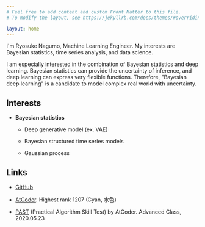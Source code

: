 ```yaml
---
# Feel free to add content and custom Front Matter to this file.
# To modify the layout, see https://jekyllrb.com/docs/themes/#overriding-theme-defaults

layout: home
---
```


I'm Ryosuke Nagumo, Machine Learning Engineer. My interests are Bayesian statistics, time series analysis, and data science.

I am especially interested in the combination of Bayesian statistics and deep learning. Bayesian statistics can provide the uncertainty of inference, and deep learning can express very flexible functions. Therefore, "Bayesian deep learning" is a candidate to model complex real world with uncertainty.

## Interests

* **Bayesian statistics**

  * Deep generative model (ex. VAE)
  
  * Bayesian structured time series models

  * Gaussian process

## Links

* [GitHub](https://github.com/rnagumo)

* [AtCoder](https://atcoder.jp/users/riocloud). Highest rank 1207 (Cyan, 水色)

* [PAST](https://past.atcoder.jp/) (Practical Algorithm Skill Test) by AtCoder. Advanced Class, 2020.05.23

